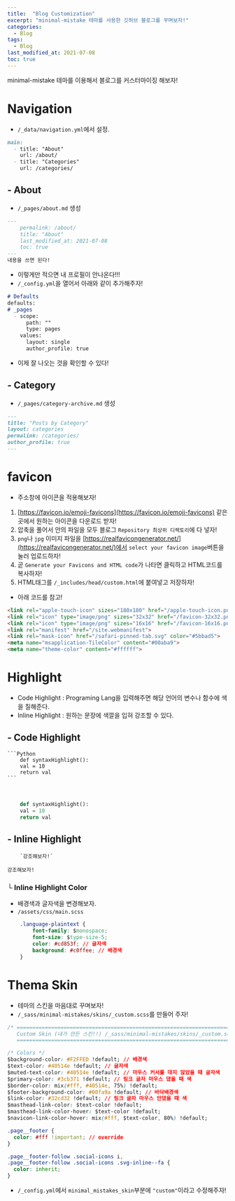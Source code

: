 ```yaml
---
title:  "Blog Customization"
excerpt: "minimal-mistake 테마를 사용한 깃허브 블로그를 꾸며보자!"
categories:
  - Blog
tags:
  - Blog
last_modified_at: 2021-07-08
toc: true
---
```


minimal-mistake 테마를 이용해서 블로그를 커스터마이징 해보자!

# Navigation

- `/_data/navigation.yml`에서 설정.

```markdown
main:
  - title: "About"
    url: /about/
  - title: "Categories"
    url: /categories/
```

## - About

- `/_pages/about.md` 생성

```markdown
---
	permalink: /about/
	title: "About"
	last_modified_at: 2021-07-08
	toc: true
---
내용을 쓰면 된다!
```

- 이렇게만 적으면 내 프로필이 안나온다!!!
- `/_config.yml`을 열어서 아래와 같이 추가해주자!

```markdown
# Defaults
defaults:
# _pages
  - scope:
      path: ""
      type: pages
    values:
      layout: single
      author_profile: true
```

- 이제 잘 나오는 것을 확인할 수 있다!

## - Category

- `/_pages/category-archive.md` 생성

```markdown
---
title: "Posts by Category"
layout: categories
permalink: /categories/
author_profile: true
---
```

# favicon
- 주소창에 아이콘을 적용해보자!

1. [https://favicon.io/emoji-favicons](https://favicon.io/emoji-favicons) 같은 곳에서 원하는 아이콘을 다운로드 받자!
2. 압축을 풀어서 안의 파일을 모두 블로그 `Repository 최상위 디렉토리`에 다 넣자!
3. `png`나 `jpg` 이미지 파일을 [https://realfavicongenerator.net/](https://realfavicongenerator.net/)에서 `select your favicon image`버튼을 눌러 업로드하자!
4. 곧 `Generate your Favicons and HTML code`가 나타면 클릭하고 HTML코드를 복사하자!
5. HTML태그를 `/_includes/head/custom.html`에 붙여넣고 저장하자!

- 아래 코드를 참고!

```html
<link rel="apple-touch-icon" sizes="180x180" href="/apple-touch-icon.png">
<link rel="icon" type="image/png" sizes="32x32" href="/favicon-32x32.png">
<link rel="icon" type="image/png" sizes="16x16" href="/favicon-16x16.png">
<link rel="manifest" href="/site.webmanifest">
<link rel="mask-icon" href="/safari-pinned-tab.svg" color="#5bbad5">
<meta name="msapplication-TileColor" content="#00aba9">
<meta name="theme-color" content="#ffffff">
```

# Highlight
- Code Highlight : Programing Lang을 입력해주면 해당 언어의 변수나 함수에 색을 칠해준다.
- Inline Highlight : 원하는 문장에 색깔을 입혀 강조할 수 있다.

## - Code Highlight 

````
```Python
	def syntaxHighlight():
	val = 10
	return val
```
````

<br>

```python
	def syntaxHighlight():
	val = 10
	return val
```

## - Inline Highlight

```
	`강조해보자!`
```

`강조해보자!`

### └ Inline Highlight Color
- 배경색과 글자색을 변경해보자.
- `/assets/css/main.scss`

```css
	.language-plaintext {
		font-family: $monospace;
		font-size: $type-size-5;
		color: #cd853f; // 글자색
		background: #c0ffee; // 배경색
	}
```

# Thema Skin
- 테마의 스킨을 마음대로 꾸며보자!
- `/_sass/minimal-mistakes/skins/_custom.scss`를 만들어 주자!

```css
/* ==========================================================================
   Custom Skin (내가 만든 스킨!!) /_sass/minimal-mistakes/skins/_custom.scss
   ========================================================================== */

/* Colors */
$background-color: #F2FFED !default; // 배경색
$text-color: #40514e !default; // 글자색
$muted-text-color: #40514e !default; // 마우스 커서를 대지 않았을 때 글자색
$primary-color: #3cb371 !default; // 링크 글자 마우스 댔을 때 색
$border-color: mix(#fff, #40514e, 75%) !default;
$footer-background-color: #00fa9a !default; // 바닥배경색
$link-color: #32cd32 !default; // 링크 글자 마우스 안댔을 때 색
$masthead-link-color: $text-color !default;
$masthead-link-color-hover: $text-color !default;
$navicon-link-color-hover: mix(#fff, $text-color, 80%) !default;

.page__footer {
  color: #fff !important; // override
}

.page__footer-follow .social-icons i,
.page__footer-follow .social-icons .svg-inline--fa {
  color: inherit;
}
```

- `/_config.yml`에서 `minimal_mistakes_skin`부분에 `"custom"`이라고 수정해주자!
	
